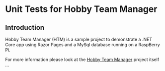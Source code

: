 # Unit Tests for Hobby Team Manager

## Introduction
Hobby Team Manager (HTM) is a sample project to demonstrate a .NET Core app using Razor Pages and a MySql database running on a RaspBerry Pi.

For more information please look at the [Hobby Team Manager](https://github.com/AWuMie/HobbyTeamManager) project itself ...